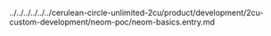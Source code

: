 ../../../../../../cerulean-circle-unlimited-2cu/product/development/2cu-custom-development/neom-poc/neom-basics.entry.md